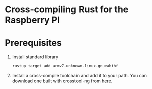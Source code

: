 Cross-compiling Rust for the Raspberry PI
======

# Prerequisites

1. Install standard library

	```sh
	rustup target add armv7-unknown-linux-gnueabihf
   ```

2. Install a cross-compile toolchain and add it to your path.
   You can download one built with crosstool-ng from
   [here](https://www.dropbox.com/sh/hkn4lw87zr002fh/AAAO-HxFQzfmmPQQ9KVmoooGa?dl=0).
